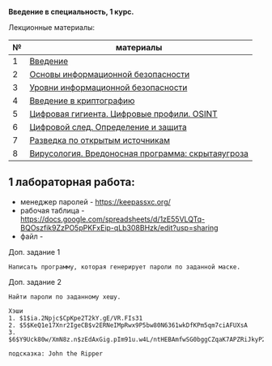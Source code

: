 **Введение в специальность, 1 курс.**

Лекционные материалы: 

| №   | материалы                                                                                                                                                                                                                                                                                                                                                      |
|-----|----------------------------------------------------------------------------------------------------------------------------------------------------------------------------------------------------------------------------------------------------------------------------------------------------------------------------------------------------------------|
| 1   | [Введение](https://github.com/itsecd/introduction-infosec/blob/main/lectures/1%20-%20%D0%92%D0%B2%D0%B5%D0%B4%D0%B5%D0%BD%D0%B8%D0%B5.pdf)                                                                                                                                                                                                                     |
| 2   | [Основы информационной безопасности](https://github.com/itsecd/introduction-infosec/blob/d4b5eb1b567e0dbd7234dad69c674cab0c6c2e05/lectures/2%20-%20%D0%9E%D1%81%D0%BD%D0%BE%D0%B2%D1%8B%20%D0%B8%D0%BD%D1%84%D0%BE%D1%80%D0%BC%D0%B0%D1%86%D0%B8%D0%BE%D0%BD%D0%BD%D0%BE%D0%B9%20%D0%B1%D0%B5%D0%B7%D0%BE%D0%BF%D0%B0%D1%81%D0%BD%D0%BE%D1%81%D1%82%D0%B8.pdf) |
| 3   | [Уровни информационной безопасности](https://github.com/itsecd/introduction-infosec/blob/main/lectures/3%20-%20%D0%A3%D1%80%D0%BE%D0%B2%D0%BD%D0%B8%20%D0%B8%D0%BD%D1%84%D0%BE%D1%80%D0%BC%D0%B0%D1%86%D0%B8%D0%BE%D0%BD%D0%BD%D0%BE%D0%B9%20%D0%B1%D0%B5%D0%B7%D0%BE%D0%BF%D0%B0%D1%81%D0%BD%D0%BE%D1%81%D1%82%D0%B8.pdf)                                     |
| 4   | [Введение в криптографию](https://github.com/itsecd/introduction-infosec/blob/main/lectures/4%20-%20%D0%92%D0%B2%D0%B5%D0%B4%D0%B5%D0%BD%D0%B8%D0%B5%20%D0%B2%20%D0%BA%D1%80%D0%B8%D0%BF%D1%82%D0%BE%D0%B3%D1%80%D0%B0%D1%84%D0%B8%D1%8E.pdf)                                                                                                                  |
| 5   | [Цифровая гигиента. Цифровые профили. OSINT](https://github.com/itsecd/introduction-infosec/blob/main/lectures/5%20-%20%D0%A6%D0%B8%D1%84%D1%80%D0%BE%D0%B2%D0%B0%D1%8F%20%D0%B3%D0%B8%D0%B3%D0%B8%D0%B5%D0%BD%D1%82%D0%B0.%20%D0%A6%D0%B8%D1%84%D1%80%D0%BE%D0%B2%D1%8B%D0%B5%20%D0%BF%D1%80%D0%BE%D1%84%D0%B8%D0%BB%D0%B8.%20OSINT.pdf)                      |
| 6   | [Цифровой след. Определение и защита](https://github.com/itsecd/introduction-infosec/blob/main/lectures/6%20-%20%D0%A6%D0%B8%D1%84%D1%80%D0%BE%D0%B2%D0%BE%D0%B9%20%D1%81%D0%BB%D0%B5%D0%B4.%20%D0%9E%D0%BF%D1%80%D0%B5%D0%B4%D0%B5%D0%BB%D0%B5%D0%BD%D0%B8%D0%B5%20%D0%B8%20%D0%B7%D0%B0%D1%89%D0%B8%D1%82%D0%B0.pdf)                                                                                                                                                                                                                                                                                                                        |
| 7   | [Разведка по открытым источникам](https://github.com/itsecd/introduction-infosec/blob/main/lectures/7%20-%20%D0%A0%D0%B0%D0%B7%D0%B2%D0%B5%D0%B4%D0%BA%D0%B0%20%D0%BF%D0%BE%20%D0%BE%D1%82%D0%BA%D1%80%D1%8B%D1%82%D1%8B%D0%BC%20%D0%B8%D1%81%D1%82%D0%BE%D1%87%D0%BD%D0%B8%D0%BA%D0%B0%D0%BC.pdf)                                                                                                                                                                                                                                                                                                                            |
| 8   | [Вирусология. Вредоносная программа: скрытаяугроза](https://github.com/itsecd/introduction-infosec/blob/main/lectures/8%20-%20%D0%92%D0%B8%D1%80%D1%83%D1%81%D0%BE%D0%BB%D0%BE%D0%B3%D0%B8%D1%8F.%20%D0%92%D1%80%D0%B5%D0%B4%D0%BE%D0%BD%D0%BE%D1%81%D0%BD%D0%B0%D1%8F%20%D0%BF%D1%80%D0%BE%D0%B3%D1%80%D0%B0%D0%BC%D0%BC%D0%B0%20%D1%81%D0%BA%D1%80%D1%8B%D1%82%D0%B0%D1%8F%20%D1%83%D0%B3%D1%80%D0%BE%D0%B7%D0%B0.pdf)                                                                                                                                                                                                                                                                                                          |



1 лабораторная работа: 
-----
- менеджер паролей - https://keepassxc.org/
- рабочая таблица - https://docs.google.com/spreadsheets/d/1zE55VLQTq-BQOszfik9ZzPO5pPKFxEip-qLb308BHzk/edit?usp=sharing
- файл - 
    
Доп. задание 1

    Написать программу, которая генерирует пароли по заданной маске.
     
Доп. задание 2

    Найти пароли по заданному хешу.
    
    Хэши
    1. $1$ia.2Npjc$CpKpe2T2kY.gE/VR.FIs31
    2. $5$KeQ1e17Xnr2IgeCB$v2ERNeIMpRwx9P5bw80N6361wkDfKPm5qm7ciAFUXsA
    3. $6$Y9Uck80w/XmN8z.n$zEdAxGig.pIm91u.w4L/ntHEBAmfwSG0bggCZqaK7APZRiJkyP2gawg/mj/zPVQNXba20vLnFGjmZlw8iY.u90
        
    подсказка: John the Ripper
